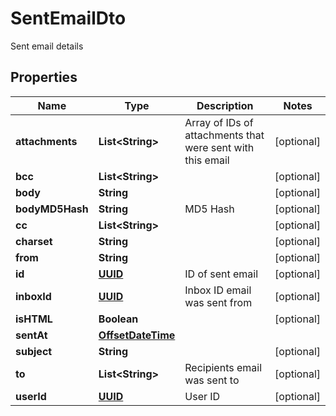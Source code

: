 

# SentEmailDto

Sent email details
## Properties

Name | Type | Description | Notes
------------ | ------------- | ------------- | -------------
**attachments** | **List&lt;String&gt;** | Array of IDs of attachments that were sent with this email |  [optional]
**bcc** | **List&lt;String&gt;** |  |  [optional]
**body** | **String** |  |  [optional]
**bodyMD5Hash** | **String** | MD5 Hash |  [optional]
**cc** | **List&lt;String&gt;** |  |  [optional]
**charset** | **String** |  |  [optional]
**from** | **String** |  |  [optional]
**id** | [**UUID**](UUID.md) | ID of sent email |  [optional]
**inboxId** | [**UUID**](UUID.md) | Inbox ID email was sent from |  [optional]
**isHTML** | **Boolean** |  |  [optional]
**sentAt** | [**OffsetDateTime**](OffsetDateTime.md) |  | 
**subject** | **String** |  |  [optional]
**to** | **List&lt;String&gt;** | Recipients email was sent to |  [optional]
**userId** | [**UUID**](UUID.md) | User ID |  [optional]



